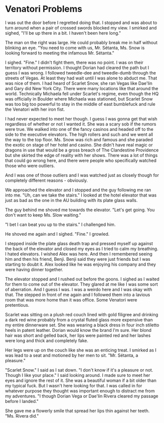 # Venatori Problems
I was out the door before I regretted doing that.  I stopped and was about to turn around when a pair of crossed swords blocked my view.  I smirked and sighed, "I'll be up there in a bit. I haven't been here long."

The man on the right was large.  He could probably break me in half without blinking an eye.  "You need to come with us, Mr. Sétanta, Ms. Snow is looking forward to meeting the infamous Mr. Sétanta."

I sighed.  "Fine."  I didn't fight them, there was no point.  I was on their territory without permission.  I thought Dorian had cleared the path but I guess I was wrong.  I followed tweedle-dee and tweedle-dumb through the streets of Vegas.  At least they had wait until I was alone to abduct me.  That was nice of them.  I had heard of Scarlet Snow, she ran Vegas like Dae'lin and Gary did New York City.  There were many locations like that around the world.  Technically Michaela fell under Scarlet's regime, even though the HQ was officially in Boulder where Michaela was stationed, but Scarlet Snow was too big too powerful to stay in the middle of east bumblefuck and rule the Venatori with her iron fist.

I had never expected to meet her though.  I guess I was gonna get that wish regardless of whether or not I wanted it.  She was a scary sob if the rumors were true.  We walked into one of the fancy casinos and headed off to the side to the executive elevators.  The high rollers and such and we went all the way to the top floor.  Ms. Snow was rich and famous and she paraded the exotic on stage of her hotel and casino.  She didn't have real magic or dragons in use that would be a gross breach of The Clandestine Providence but she skirted the edge of reality with her shows.  There was a lot of things that could go wrong here, and there were people who specifically watched those who were outliers.  

And I was one of those outliers and I was watched just as closely though for completely different reasons - obviously.

We approached the elevator and I stopped and the guy following me ran into me.    "Uh, can we take the stairs."  I looked at the hotel elevator that was just as bad as the one in the AU building with its plate glass walls.  

The guy behind me  shoved me towards the elevator.  "Let's get going. You don't want to keep Ms. Slow waiting."

"I bet I can beat you up to the stairs."  I challenged him.

He shoved me again and I sighed.  "Fine."  I growled.

I stepped inside the plate glass death trap and pressed myself up against the back of the elevator and closed my eyes as I tried to calm my breathing.  I hated elevators.  I wished Alex was here.  And then I remembered seeing him and then his friend, Benji.  Benji said they were just friends but I was starting to doubt it.  Alex looked like he was enjoying his company and they were having dinner together.

The elevator stopped and I rushed out before the goons.  I sighed as I waited for them to come out of the elevator.  They glared at me like I was some sort of aberration.  And I guess I was.  I was a weirdo here and I was okay with that.  The stepped in front of me again and I followed them into a lavious room that was more home than it was office.  Some Venatori were pretentious.  

Scarlet was sitting on a plush red couch lined with gold filigree and drinking a dark red wine probably from a crystal fluted glass more expensive than my entire dinnerware set.  She was wearing a black dress in four inch stiletto heels in patent leather.  Dorian would know the brand I'm sure.  Her blond hair was short and gelled back, her lips were painted red and her lashes were long and thick and completely fake. 

 Her legs were up on the couch like she was an enticing treat.  I smirked as I was lead to a seat and motioned by her men to sit.  "Mr. Sétanta, a pleasure."

"Scarlet Snow."  I said as I sat down.  "I don't know if it's a pleasure or not.  Though I like your place."  I said looking around.  I made sure to meet her eyes and ignore the rest of it.  She was a beautiful woman if a bit older than my typical fuck.  But I wasn't here looking for that.  I was called in for whatever purpose they thought was important enough to distract me from my adventures.  "I though Dorian Vega or Dae'lin Rivera cleared my passage before I landed."

She gave me a flowerly smile that spread her lips thin against her teeth.  "Ms. Rivera did."


<!--stackedit_data:
eyJoaXN0b3J5IjpbLTE0NTIxMjQ4ODcsLTIwOTkxMDUwMSwtOT
kyNjEzMTQ4LC0zMTcyNDM4NjQsLTE4NTAxMzc0NzcsLTE1OTM5
NjIxODYsLTE5MTcxMTUzNDEsMTMzNTEwOTUyNiwxNTg5NDY3MT
k2LC0xNDE1NTMxMzI2LDE4Mjk4NjQzMDEsMTk0MDQxODQsLTc5
MTUyNDQzMiwtMTU1OTU0NDAzMSwtMjYwMTQ3ODkwLDE4MzEyND
UyNTAsMjA4OTU0Nzk2NywtMTkxOTk5MzUyMywtMTQ2Mjg1Njcz
NiwtNzk3NTY4MDcwXX0=
-->